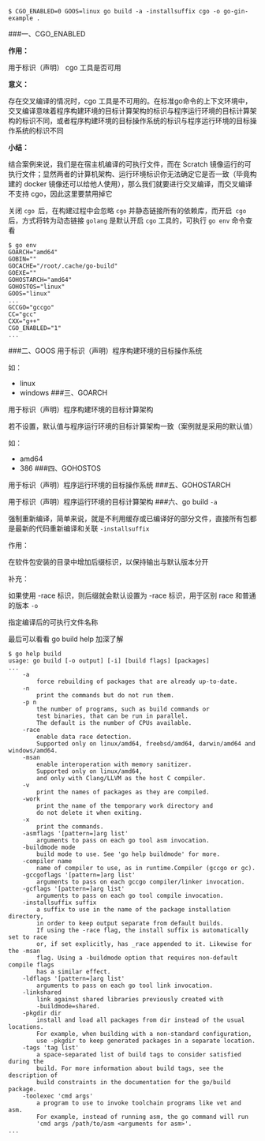 
    $ CGO_ENABLED=0 GOOS=linux go build -a -installsuffix cgo -o go-gin-example .

###一、CGO_ENABLED

**作用：**

用于标识（声明） cgo 工具是否可用

**意义：**

存在交叉编译的情况时，cgo 工具是不可用的。在标准go命令的上下文环境中，交叉编译意味着程序构建环境的目标计算架构的标识与程序运行环境的目标计算架构的标识不同，或者程序构建环境的目标操作系统的标识与程序运行环境的目标操作系统的标识不同

**小结：**

结合案例来说，我们是在宿主机编译的可执行文件，而在 Scratch 镜像运行的可执行文件；显然两者的计算机架构、运行环境标识你无法确定它是否一致（毕竟构建的 docker 镜像还可以给他人使用），那么我们就要进行交叉编译，而交叉编译不支持 cgo，因此这里要禁用掉它

关闭 `cgo `后，在构建过程中会忽略 `cgo` 并静态链接所有的依赖库，而开启` cgo` 后，方式将转为动态链接
`golang` 是默认开启 `cgo` 工具的，可执行 `go env` 命令查看

    $ go env
    GOARCH="amd64"
    GOBIN=""
    GOCACHE="/root/.cache/go-build"
    GOEXE=""
    GOHOSTARCH="amd64"
    GOHOSTOS="linux"
    GOOS="linux"
    ...
    GCCGO="gccgo"
    CC="gcc"
    CXX="g++"
    CGO_ENABLED="1"
    ...
###二、GOOS
用于标识（声明）程序构建环境的目标操作系统

如：

* linux
* windows
###三、GOARCH

用于标识（声明）程序构建环境的目标计算架构

若不设置，默认值与程序运行环境的目标计算架构一致（案例就是采用的默认值）

如：

* amd64
* 386
###四、GOHOSTOS

用于标识（声明）程序运行环境的目标操作系统
###五、GOHOSTARCH

用于标识（声明）程序运行环境的目标计算架构
###六、go build
`-a`

强制重新编译，简单来说，就是不利用缓存或已编译好的部分文件，直接所有包都是最新的代码重新编译和关联
`-installsuffix`

作用：

在软件包安装的目录中增加后缀标识，以保持输出与默认版本分开

补充：

如果使用 -race 标识，则后缀就会默认设置为 -race 标识，用于区别 race 和普通的版本
`-o`

指定编译后的可执行文件名称

最后可以看看 go build help 加深了解

    $ go help build
    usage: go build [-o output] [-i] [build flags] [packages]
    ...
        -a
            force rebuilding of packages that are already up-to-date.
        -n
            print the commands but do not run them.
        -p n
            the number of programs, such as build commands or
            test binaries, that can be run in parallel.
            The default is the number of CPUs available.
        -race
            enable data race detection.
            Supported only on linux/amd64, freebsd/amd64, darwin/amd64 and windows/amd64.
        -msan
            enable interoperation with memory sanitizer.
            Supported only on linux/amd64,
            and only with Clang/LLVM as the host C compiler.
        -v
            print the names of packages as they are compiled.
        -work
            print the name of the temporary work directory and
            do not delete it when exiting.
        -x
            print the commands.
        -asmflags '[pattern=]arg list'
            arguments to pass on each go tool asm invocation.
        -buildmode mode
            build mode to use. See 'go help buildmode' for more.
        -compiler name
            name of compiler to use, as in runtime.Compiler (gccgo or gc).
        -gccgoflags '[pattern=]arg list'
            arguments to pass on each gccgo compiler/linker invocation.
        -gcflags '[pattern=]arg list'
            arguments to pass on each go tool compile invocation.
        -installsuffix suffix
            a suffix to use in the name of the package installation directory,
            in order to keep output separate from default builds.
            If using the -race flag, the install suffix is automatically set to race
            or, if set explicitly, has _race appended to it. Likewise for the -msan
            flag. Using a -buildmode option that requires non-default compile flags
            has a similar effect.
        -ldflags '[pattern=]arg list'
            arguments to pass on each go tool link invocation.
        -linkshared
            link against shared libraries previously created with
            -buildmode=shared.
        -pkgdir dir
            install and load all packages from dir instead of the usual locations.
            For example, when building with a non-standard configuration,
            use -pkgdir to keep generated packages in a separate location.
        -tags 'tag list'
            a space-separated list of build tags to consider satisfied during the
            build. For more information about build tags, see the description of
            build constraints in the documentation for the go/build package.
        -toolexec 'cmd args'
            a program to use to invoke toolchain programs like vet and asm.
            For example, instead of running asm, the go command will run
            'cmd args /path/to/asm <arguments for asm>'.
    ...